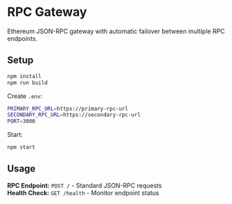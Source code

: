# RPC Gateway

Ethereum JSON-RPC gateway with automatic failover between multiple RPC endpoints.

## Setup

```bash
npm install
npm run build
```

Create `.env`:

```bash
PRIMARY_RPC_URL=https://primary-rpc-url
SECONDARY_RPC_URL=https://secondary-rpc-url
PORT=3000
```

Start:

```bash
npm start
```

## Usage

**RPC Endpoint:** `POST /` - Standard JSON-RPC requests  
**Health Check:** `GET /health` - Monitor endpoint status
